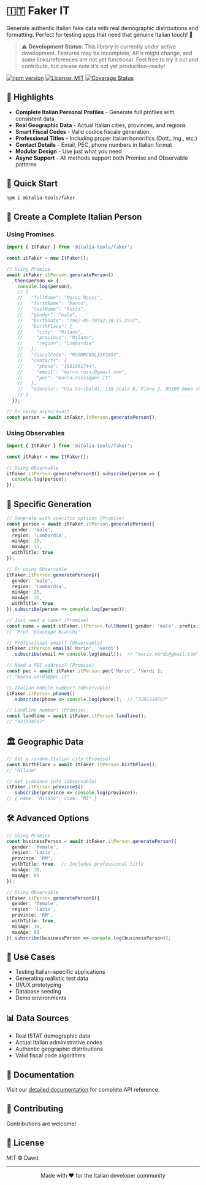 # 🇮🇹 Faker IT

Generate authentic Italian fake data with real demographic distributions and formatting. Perfect for testing apps that need that genuine Italian touch! 🍝

> ⚠️ **Development Status**: This library is currently under active development. Features may be incomplete, APIs might change, and some links/references are not yet functional. Feel free to try it out and contribute, but please note it's not yet production-ready!

[![npm version](https://img.shields.io/npm/v/@italia-tools/faker)](https://www.npmjs.com/package/@italia-tools/faker)
[![License: MIT](https://img.shields.io/badge/License-MIT-yellow.svg)](https://opensource.org/licenses/MIT)
[![Coverage Status](https://codecov.io/gh/dawit-io/it-faker/branch/master/graph/badge.svg)](https://codecov.io/gh/dawit-io/it-faker)

## 🌟 Highlights

- **Complete Italian Personal Profiles** - Generate full profiles with consistent data
- **Real Geographic Data** - Actual Italian cities, provinces, and regions
- **Smart Fiscal Codes** - Valid codice fiscale generation
- **Professional Titles** - Including proper Italian honorifics (Dott., Ing., etc.)
- **Contact Details** - Email, PEC, phone numbers in Italian format
- **Modular Design** - Use just what you need
- **Async Support** - All methods support both Promise and Observable patterns

## 🚀 Quick Start

```bash
npm i @italia-tools/faker
```

## 💫 Create a Complete Italian Person

### Using Promises

```typescript
import { ItFaker } from '@italia-tools/faker';

const itFaker = new ItFaker();

// Using Promise
await itFaker.itPerson.generatePerson()
  .then(person => {
    console.log(person);
    // {
    //   "fullName": "Marco Rossi",
    //   "firstName": "Marco",
    //   "lastName": "Rossi",
    //   "gender": "male",
    //   "birthDate": "1947-05-10T02:38:15.257Z",
    //   "birthPlace": {
    //     "city": "Milano",
    //     "province": "Milano",
    //     "region": "Lombardia"
    //   },
    //   "fiscalCode": "RSSMRC85L15F205X",
    //   "contacts": {
    //     "phone": "3681961744",
    //     "email": "marco.rossi@gmail.com",
    //     "pec": "marco.rossi@pec.it"
    //   },
    //   "address": "Via Garibaldi, 118 Scala D, Piano 2, 00100 Roma (RM)"
    // }
  });

// Or using async/await
const person = await itFaker.itPerson.generatePerson();
```

### Using Observables

```typescript
import { ItFaker } from '@italia-tools/faker';

const itFaker = new ItFaker();

// Using Observable
itFaker.itPerson.generatePerson$().subscribe(person => {
  console.log(person);
});
```

## 🎯 Specific Generation

```typescript
// Generate with specific options (Promise)
const person = await itFaker.itPerson.generatePerson({
  gender: 'male',
  region: 'Lombardia',
  minAge: 25,
  maxAge: 35,
  withTitle: true
});

// Or using Observable
itFaker.itPerson.generatePerson$({
  gender: 'male',
  region: 'Lombardia',
  minAge: 25,
  maxAge: 35,
  withTitle: true
}).subscribe(person => console.log(person));

// Just need a name? (Promise)
const name = await itFaker.itPerson.fullName({ gender: 'male', prefix: true });
// "Prof. Giuseppe Bianchi"

// Professional email? (Observable)
itFaker.itPerson.email$('Mario', 'Verdi')
  .subscribe(email => console.log(email));  // "mario.verdi@gmail.com"

// Need a PEC address? (Promise)
const pec = await itFaker.itPerson.pec('Mario', 'Verdi');  
// "mario.verdi@pec.it"

// Italian mobile number? (Observable)
itFaker.itPerson.phone$()
  .subscribe(phone => console.log(phone));  // "3281234567"

// Landline number? (Promise)
const landline = await itFaker.itPerson.landline();  
// "021234567"
```

## 🏛 Geographic Data

```typescript
// Get a random Italian city (Promise)
const birthPlace = await itFaker.itPerson.birthPlace();  
// "Milano"

// Get province info (Observable)
itFaker.itPerson.province$()
  .subscribe(province => console.log(province));
// { name: "Milano", code: "MI" }
```

## 🛠 Advanced Options

```typescript
// Using Promise
const businessPerson = await itFaker.itPerson.generatePerson({
  gender: 'female',
  region: 'Lazio',
  province: 'RM',
  withTitle: true,  // Includes professional title
  minAge: 30,
  maxAge: 65
});

// Using Observable
itFaker.itPerson.generatePerson$({
  gender: 'female',
  region: 'Lazio',
  province: 'RM',
  withTitle: true,
  minAge: 30,
  maxAge: 65
}).subscribe(businessPerson => console.log(businessPerson));
```

## 🎯 Use Cases

- Testing Italian-specific applications
- Generating realistic test data
- UI/UX prototyping
- Database seeding
- Demo environments

## 📊 Data Sources

- Real ISTAT demographic data
- Actual Italian administrative codes
- Authentic geographic distributions
- Valid fiscal code algorithms

## 📖 Documentation

Visit our [detailed documentation](http://it-faker.gojodigital.com/) for complete API reference.

## 🤝 Contributing

Contributions are welcome!

## 📄 License

MIT © Dawit

---

<p align="center">Made with ❤️ for the Italian developer community</p>